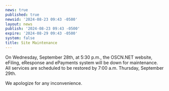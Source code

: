 ```yaml
---
news: true
published: true
newsid: '2024-08-23 09:43 -0500'
layout: news
publish: '2024-08-23 09:43 -0500'
expire: '2024-08-29 09:43 -0500'
system: false
title: Site Maintenance
---
```

On Wednesday, September 28th, at 5:30 p.m., the OSCN.NET website, eFiling, eResponse and ePayments system will be down for maintenance. All services are scheduled to be restored by 7:00 a.m. Thursday,  September 29th.  

We apologize for any inconvenience.
